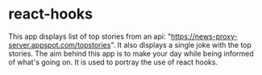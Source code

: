# react-hooks
This app displays list of top stories from an api: "https://news-proxy-server.appspot.com/topstories". It also displays a single joke with the top stories. The aim behind this app is to make your day while being informed of what's going on. It is used to portray the use of react hooks.
